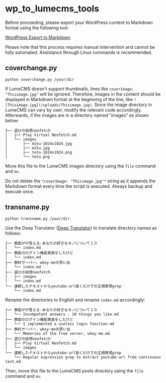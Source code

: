 # wp_to_lumecms_tools

Before proceeding, please export your WordPress content to Markdown format using the following tool:

[WordPress Export to Markdown](https://github.com/lonekorean/wordpress-export-to-markdown)

Please note that this process requires manual intervention and cannot be fully automated. Assistance through Linux commands is recommended.

## coverchange.py
```
python coverchange.py /your/dir
```

If LumeCMS doesn't support thumbnails, lines like `coverImage: "Thisimage.jpg"` will be ignored. Therefore, images in the content should be displayed in Markdown format at the beginning of the line, like `![Thisimage.jpg](/uploads/Thisimage.jpg)`. Since the image directory in LumeCMS can vary by user, modify the relevant code accordingly. Afterwards, if the images are in a directory named "images" as shown below:

```
├── 遊びの仮想neofetch
│   ├── Play Virtual Neofetch.md
│   └── images
│       ├── miku-1024x1024.jpg
│       ├── miku.jpg
│       ├── teto-1024x1024.png
│       └── teto.png
```

Move this file to the LumeCMS images directory using the `file` command and `mv`.

Do not delete the `*coverImage: "Thisimage.jpg"*` string as it appends the Markdown format every time the script is executed. Always backup and execute once.

## transname.py
```
python transname.py /your/dir
```

Use the Deep Translator ([Deep Translator](https://github.com/prataffel/deep_translator)) to translate directory names as follows:

```
├── 無能がが答える-あなたの好きなモノについて１０
│   └── index.md
├── 無能のログイン機能実装をしたけど
│   └── index.md
├── 無料サーバー、wkey-meの思い出
│   └── index.md
├── 遊びの仮想neofetch
│   ├── images
│   └── index.md
└── 連続したテキストからyoutube-url抜くだけでの正規表現grep
    └── index.md
```

Rename the directories to English and rename `index.md` accordingly:

```
├── 無能がが答える-あなたの好きなモノについて１０
│   └── Incompetent answers - 10 things you like.md
├── 無能のログイン機能実装をしたけど
│   └── I implemented a useless login function.md
├── 無料サーバー、wkey-meの思い出
│   └── Memories of the free server, wkey-me.md
├── 遊びの仮想neofetch
│   ├── Play Virtual Neofetch.md
│   └── images
└── 連続したテキストからyoutube-url抜くだけでの正規表現grep
    └── Regular expression grep to extract youtube-url from continuous text.md
```

Then, move this file to the LumeCMS posts directory using the `file` command and `mv`.

